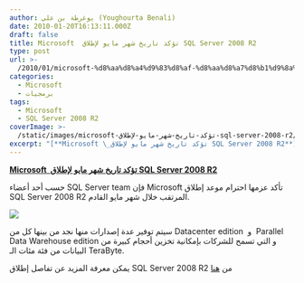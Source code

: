 ```yaml
---
author: يوغرطة بن علي (Youghourta Benali)
date: 2010-01-20T16:13:11.000Z
draft: false
title: Microsoft  تؤكد تاريخ شهر مايو لإطلاق SQL Server 2008 R2
type: post
url: >-
  /2010/01/microsoft-%d8%aa%d8%a4%d9%83%d8%af-%d8%aa%d8%a7%d8%b1%d9%8a%d8%ae-%d8%b4%d9%87%d8%b1-%d9%85%d8%a7%d9%8a%d9%88-%d9%84%d8%a5%d8%b7%d9%84%d8%a7%d9%82-sql-server-2008-r2/
categories:
  - Microsoft
  - برمجيات
tags:
  - Microsoft
  - SQL Server 2008 R2
coverImage: >-
  /static/images/microsoft-تؤكد-تاريخ-شهر-مايو-لإطلاق-sql-server-2008-r2/SQL-Server-2008-Grid-v_2.png
excerpt: "[**Microsoft \_تؤكد تاريخ شهر مايو لإطلاق SQL Server 2008 R2**](https://www.it-scoop.com/2010/01/microsoft-%d8%aa%d8%a4%d9%83%d8%af-%d8%aa%d8%a7%d8%b1%d9%8a%d8%ae-%d8%b4%d9%87%d8%b1-%d9%85%d8%a7%d9%8a%d9%88-%d9%84%d8%a5%d8%b7%d9%84%d8%a7%d9%82-sql-server-2008-r2/)\n\nحسب أحد أعضاء SQL Server team فإن Microsoft تأكد عزمها احترام موعد إطلاق SQL Server 2008 R2 المرتقب خلال شهر مايو القادم.\n\n\n\nسيتم توفير عدة إصدارات منها نجد من بينها كل من"
---
```

[**Microsoft  تؤكد تاريخ شهر مايو لإطلاق SQL Server 2008 R2**](https://www.it-scoop.com/2010/01/microsoft-%d8%aa%d8%a4%d9%83%d8%af-%d8%aa%d8%a7%d8%b1%d9%8a%d8%ae-%d8%b4%d9%87%d8%b1-%d9%85%d8%a7%d9%8a%d9%88-%d9%84%d8%a5%d8%b7%d9%84%d8%a7%d9%82-sql-server-2008-r2/)

حسب أحد أعضاء SQL Server team فإن Microsoft تأكد عزمها احترام موعد إطلاق SQL Server 2008 R2 المرتقب خلال شهر مايو القادم.

![](/static/images/microsoft-تؤكد-تاريخ-شهر-مايو-لإطلاق-sql-server-2008-r2/SQL-Server-2008-Grid-v\_2.png)

سيتم توفير عدة إصدارات منها نجد من بينها كل من Datacenter edition  و  Parallel Data Warehouse edition و التي تسمح للشركات بإمكانية تخزين أحجام كبيرة من البيانات من فئة مئات الـ TeraByte.

يمكن معرفة المزيد عن تفاصل إطلاق SQL Server 2008 R2 من [هنا](http://blogs.technet.com/dataplatforminsider/archive/2010/01/19/sql-server-2008-r2-gets-an-official-date.aspx)

